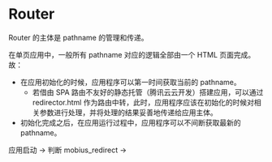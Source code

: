 # Router

Router 的主体是 pathname 的管理和传递。

在单页应用中，一般所有 pathname 对应的逻辑全部由一个 HTML 页面完成。故：

- 在应用初始化的时候，应用程序可以第一时间获取当前的 pathname。
  - 若借由 SPA 路由不友好的静态托管（腾讯云云开发）搭建应用，可以通过 redirector.html 作为路由中转，此时，应用程序应该在初始化的时候对相关参数进行处理，并将处理的结果妥善地传递给应用主体。
- 初始化完成之后，在应用运行过程中，应用程序可以不间断获取最新的 pathname。

应用启动 -> 判断 mobius_redirect ->
